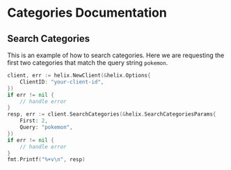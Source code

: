 # Categories Documentation

## Search Categories

This is an example of how to search categories. Here we are requesting the first two categories that match the query string `pokemon`. 

```go
client, err := helix.NewClient(&helix.Options{
    ClientID: "your-client-id",
})
if err != nil {
    // handle error
}
resp, err := client.SearchCategories(&helix.SearchCategoriesParams{
    First: 2,
    Query: "pokemon",
})
if err != nil {
    // handle error
}
fmt.Printf("%+v\n", resp)
```